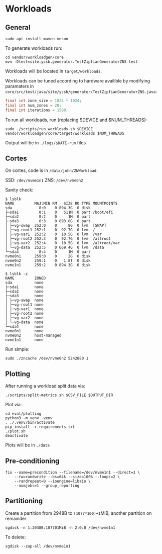 # Workloads

## General

```shell
sudo apt install maven meson
```

To generate workloads run:

```shell
cd vendor/workloadgen/core
mvn -Dtest=site.ycsb.generator.TestZipfianGeneratorZNS test
```

Workloads will be located in `target/workloads`.

Workloads can be tuned according to hardware availible by modifying paramaters in `core/src/test/java/site/ycsb/generator/TestZipfianGeneratorZNS.java`:

```java
final int zone_size = 1024 * 1024;
final int num_zones = 28;
final int iterations = 1500;
```

To run all workloads, run (replacing $DEVICE and $NUM_THREADS):

```shell
sudo ./scripts/run_workloads.sh $DEVICE vendor/workloadgen/core/target/workloads $NUM_THREADS
```

Output will be in `./logs/$DATE-run` files

## Cortes

On cortes, code is in `/data/john/ZNWorkload`.

SSD: `/dev/nvme1n1`
ZNS: `/dev/nvme0n2`

Sanity check:

```
$ lsblk
NAME         MAJ:MIN RM   SIZE RO TYPE MOUNTPOINTS
sda            8:0    0 894.3G  0 disk
├─sda1         8:1    0   511M  0 part /boot/efi
├─sda2         8:2    0     1M  0 part
├─sda3         8:3    0 893.8G  0 part
│ ├─vg-swap  252:0    0     8G  0 lvm  [SWAP]
│ ├─vg-root1 252:1    0  92.7G  0 lvm  /
│ ├─vg-var1  252:2    0  10.5G  0 lvm  /var
│ ├─vg-root2 252:3    0  92.7G  0 lvm  /altroot
│ ├─vg-var2  252:4    0  10.5G  0 lvm  /altroot/var
│ └─vg-data  252:5    0 669.4G  0 lvm  /data
└─sda4         8:4    0     1M  0 part
nvme0n1      259:0    0     2G  0 disk
nvme0n2      259:1    0   1.8T  0 disk
nvme1n1      259:2    0 894.3G  0 disk
```

```
$ lsblk -z
NAME         ZONED
sda          none
├─sda1       none
├─sda2       none
├─sda3       none
│ ├─vg-swap  none
│ ├─vg-root1 none
│ ├─vg-var1  none
│ ├─vg-root2 none
│ ├─vg-var2  none
│ └─vg-data  none
└─sda4       none
nvme0n1      none
nvme0n2      host-managed
nvme1n1      none
```

Run simple:

```shell
sudo ./zncache /dev/nvme0n2 5242880 1
```

## Plotting

After running a workload split data via:

```shell
./scripts/split-metrics.sh $CSV_FILE $OUTPUT_DIR
```

Plot via:

```shell
cd eval/plotting
python3 -m venv .venv
. ./.venv/bin/activate
pip install -r requirements.txt
./plot.sh
deactivate
```

Plots will be in `./data`

## Pre-conditioning

```shell
fio --name=precondition --filename=/dev/nvme1n1 --direct=1 \
    --rw=randwrite --bs=64k --size=100% --loops=2 \
    --randrepeat=0 --ioengine=libaio \
    --numjobs=1 --group_reporting
```

## Partitioning

Create a partition from 2948B to `(1077*100)+1`MiB, another partition on remainder

```shell
sgdisk -n 1:2048B:107701MiB -n 2:0:0 /dev/nvme1n1
```

To delete:

```
sgdisk --zap-all /dev/nvme1n1
```
